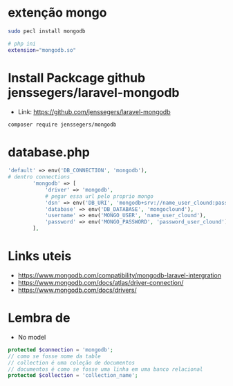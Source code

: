 # extenção mongo
```sh
sudo pecl install mongodb

# php ini
extension="mongodb.so"
```

# Install Packcage github jenssegers/laravel-mongodb
- Link: https://github.com/jenssegers/laravel-mongodb
```sh
composer require jenssegers/mongodb
```


# database.php
```php
'default' => env('DB_CONNECTION', 'mongodb'),
# dentro connections
        'mongodb' => [
            'driver' => 'mongodb',
            # pegar essa url pelo proprio mongo
            'dsn' => env('DB_URI', 'mongodb+srv://name_user_clound:password_user_clound@cluster0.q4ecgjs.mongodb.net/?retryWrites=true&w=majority'),
            'database' => env('DB_DATABASE', 'mongoclound'),
            'username' => env('MONGO_USER', 'name_user_clound'),
            'password' => env('MONGO_PASSWORD', 'password_user_clound'),
        ],
```


# Links uteis
- https://www.mongodb.com/compatibility/mongodb-laravel-intergration
- https://www.mongodb.com/docs/atlas/driver-connection/
- https://www.mongodb.com/docs/drivers/


# Lembra de
- No model
```php
protected $connection = 'mongodb';
// como se fosse nome da table
// collection é uma coleção de documentos
// documentos é como se fosse uma linha em uma banco relacional
protected $collection = 'collection_name';
```
